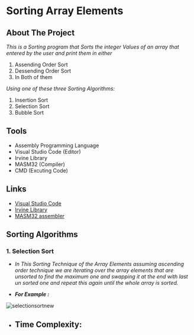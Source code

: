# Sorting Array Elements
## About The Project
*This is a Sorting program that Sorts the integer Values of an array that entered by the user 
and print them in either*
1. Assending Order Sort
2. Dessending Order Sort
3. In Both of them

*Using one of these three Sorting Algorithms:*
1. Insertion Sort
2. Selection Sort
3. Bubble Sort

## Tools
* Assembly Programming Language
* Visual Studio Code (Editor)
* Irvine Library
* MASM32 (Compiler)
* CMD (Excuting Code)

## Links

* [ Visual Studio Code ](https://code.visualstudio.com/Download)
* [ Irvine Library ](http://csc.csudh.edu/mmccullough/asm/help/index.html?page=source%2Fmacros32%2Fmdumpmem.htm)
* [ MASM32 assembler ](https://www.masm32.com)

## Sorting Algorithms
### 1. Selection Sort 

*   *In This Sorting Technique of the Array Elements assuming ascending order technique we are iterating over the array elements that are unsorted to find the maximum one and swapping it at the end with last   un sorted one and repeat this again until the whole array is sorted.*


* **_For Example :_**

![selectionsortnew](https://user-images.githubusercontent.com/47761503/147995391-86e05f72-c24f-4dfd-a00a-4b119f74577c.png)

* ## Time Complexity: